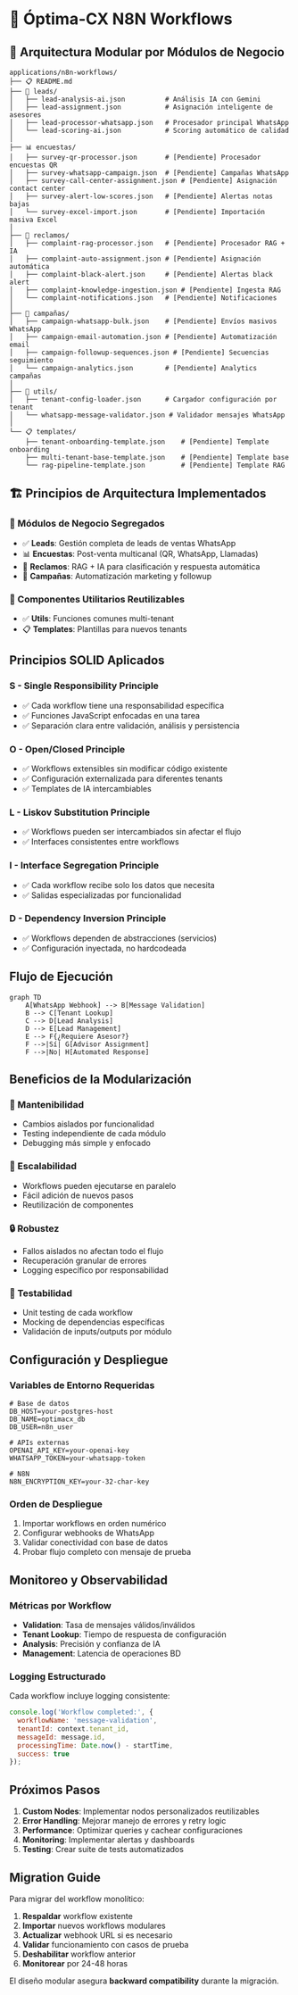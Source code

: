 # 🚀 Óptima-CX N8N Workflows

## 📁 Arquitectura Modular por Módulos de Negocio

```
applications/n8n-workflows/
├── 📋 README.md
├── 🎯 leads/
│   ├── lead-analysis-ai.json          # Análisis IA con Gemini
│   ├── lead-assignment.json           # Asignación inteligente de asesores
│   ├── lead-processor-whatsapp.json   # Procesador principal WhatsApp
│   └── lead-scoring-ai.json           # Scoring automático de calidad
│
├── 📊 encuestas/
│   ├── survey-qr-processor.json       # [Pendiente] Procesador encuestas QR
│   ├── survey-whatsapp-campaign.json  # [Pendiente] Campañas WhatsApp
│   ├── survey-call-center-assignment.json # [Pendiente] Asignación contact center
│   ├── survey-alert-low-scores.json   # [Pendiente] Alertas notas bajas
│   └── survey-excel-import.json       # [Pendiente] Importación masiva Excel
│
├── 🎫 reclamos/
│   ├── complaint-rag-processor.json   # [Pendiente] Procesador RAG + IA
│   ├── complaint-auto-assignment.json # [Pendiente] Asignación automática
│   ├── complaint-black-alert.json     # [Pendiente] Alertas black alert
│   ├── complaint-knowledge-ingestion.json # [Pendiente] Ingesta RAG
│   └── complaint-notifications.json   # [Pendiente] Notificaciones
│
├── 🚀 campañas/
│   ├── campaign-whatsapp-bulk.json    # [Pendiente] Envíos masivos WhatsApp
│   ├── campaign-email-automation.json # [Pendiente] Automatización email
│   ├── campaign-followup-sequences.json # [Pendiente] Secuencias seguimiento
│   └── campaign-analytics.json        # [Pendiente] Analytics campañas
│
├── 🔧 utils/
│   ├── tenant-config-loader.json      # Cargador configuración por tenant
│   └── whatsapp-message-validator.json # Validador mensajes WhatsApp
│
└── 📋 templates/
    ├── tenant-onboarding-template.json    # [Pendiente] Template onboarding
    ├── multi-tenant-base-template.json    # [Pendiente] Template base
    └── rag-pipeline-template.json         # [Pendiente] Template RAG
```

## 🏗️ Principios de Arquitectura Implementados

### **🎯 Módulos de Negocio Segregados**
- ✅ **Leads**: Gestión completa de leads de ventas WhatsApp
- 📊 **Encuestas**: Post-venta multicanal (QR, WhatsApp, Llamadas)
- 🎫 **Reclamos**: RAG + IA para clasificación y respuesta automática
- 🚀 **Campañas**: Automatización marketing y followup

### **🔧 Componentes Utilitarios Reutilizables**
- ✅ **Utils**: Funciones comunes multi-tenant
- 📋 **Templates**: Plantillas para nuevos tenants

## Principios SOLID Aplicados

### **S - Single Responsibility Principle**
- ✅ Cada workflow tiene una responsabilidad específica
- ✅ Funciones JavaScript enfocadas en una tarea
- ✅ Separación clara entre validación, análisis y persistencia

### **O - Open/Closed Principle**
- ✅ Workflows extensibles sin modificar código existente
- ✅ Configuración externalizada para diferentes tenants
- ✅ Templates de IA intercambiables

### **L - Liskov Substitution Principle**
- ✅ Workflows pueden ser intercambiados sin afectar el flujo
- ✅ Interfaces consistentes entre workflows

### **I - Interface Segregation Principle**
- ✅ Cada workflow recibe solo los datos que necesita
- ✅ Salidas especializadas por funcionalidad

### **D - Dependency Inversion Principle**
- ✅ Workflows dependen de abstracciones (servicios)
- ✅ Configuración inyectada, no hardcodeada

## Flujo de Ejecución

```mermaid
graph TD
    A[WhatsApp Webhook] --> B[Message Validation]
    B --> C[Tenant Lookup]
    C --> D[Lead Analysis]
    D --> E[Lead Management]
    E --> F{¿Requiere Asesor?}
    F -->|Sí| G[Advisor Assignment]
    F -->|No| H[Automated Response]
```

## Beneficios de la Modularización

### **🔧 Mantenibilidad**
- Cambios aislados por funcionalidad
- Testing independiente de cada módulo
- Debugging más simple y enfocado

### **🚀 Escalabilidad**
- Workflows pueden ejecutarse en paralelo
- Fácil adición de nuevos pasos
- Reutilización de componentes

### **🔒 Robustez**
- Fallos aislados no afectan todo el flujo
- Recuperación granular de errores
- Logging específico por responsabilidad

### **🧪 Testabilidad**
- Unit testing de cada workflow
- Mocking de dependencias específicas
- Validación de inputs/outputs por módulo

## Configuración y Despliegue

### **Variables de Entorno Requeridas**
```env
# Base de datos
DB_HOST=your-postgres-host
DB_NAME=optimacx_db
DB_USER=n8n_user

# APIs externas  
OPENAI_API_KEY=your-openai-key
WHATSAPP_TOKEN=your-whatsapp-token

# N8N
N8N_ENCRYPTION_KEY=your-32-char-key
```

### **Orden de Despliegue**
1. Importar workflows en orden numérico
2. Configurar webhooks de WhatsApp
3. Validar conectividad con base de datos
4. Probar flujo completo con mensaje de prueba

## Monitoreo y Observabilidad

### **Métricas por Workflow**
- **Validation**: Tasa de mensajes válidos/inválidos
- **Tenant Lookup**: Tiempo de respuesta de configuración
- **Analysis**: Precisión y confianza de IA
- **Management**: Latencia de operaciones BD

### **Logging Estructurado**
Cada workflow incluye logging consistente:
```javascript
console.log('Workflow completed:', {
  workflowName: 'message-validation',
  tenantId: context.tenant_id,
  messageId: message.id,
  processingTime: Date.now() - startTime,
  success: true
});
```

## Próximos Pasos

1. **Custom Nodes**: Implementar nodos personalizados reutilizables
2. **Error Handling**: Mejorar manejo de errores y retry logic
3. **Performance**: Optimizar queries y cachear configuraciones
4. **Monitoring**: Implementar alertas y dashboards
5. **Testing**: Crear suite de tests automatizados

## Migration Guide

Para migrar del workflow monolítico:

1. **Respaldar** workflow existente
2. **Importar** nuevos workflows modulares
3. **Actualizar** webhook URL si es necesario
4. **Validar** funcionamiento con casos de prueba
5. **Deshabilitar** workflow anterior
6. **Monitorear** por 24-48 horas

El diseño modular asegura **backward compatibility** durante la migración.